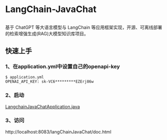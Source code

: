 # LangChain-JavaChat

##
基于 ChatGPT 等大语言模型与 LangChain 等应用框架实现，开源、可离线部署的检索增强生成(RAG)大模型知识库项目。

## 快速上手

### 1、在application.yml中设置自己的openapi-key
```
$ application.yml
OPENAI_API_KEY: sk-VC6*********EZErj86w
```

### 2、启动
[LangchainJavaChatApplication.java](src/main/java/com/roy/langchainjavachat/LangChainJavaChatApplication.java)

### 3、访问 
http://localhost:8083/langChainJavaChat/doc.html
